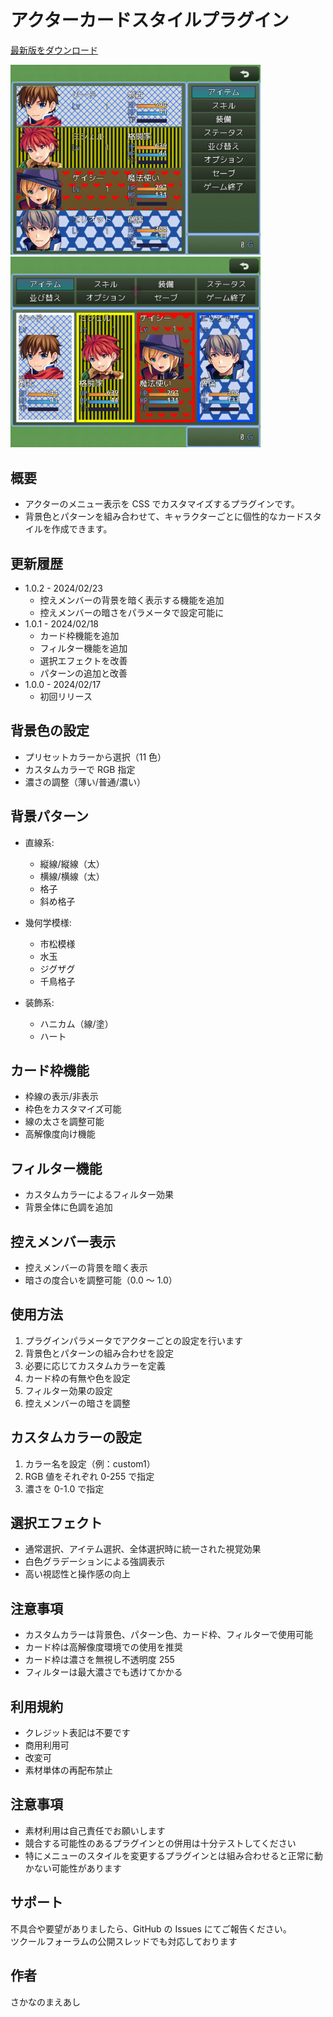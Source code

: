 # アクターカードスタイルプラグイン

[最新版をダウンロード](https://raw.githubusercontent.com/fishs075/MZ/refs/heads/main/SKM_ActorCardStyle.js)

<!-- ここに画像を入れる予定 -->

<img src="../images/SKM_ActorCardStyle1.png" width="400"><img src="../images/SKM_ActorCardStyle2.png" width="400">



## 概要

-   アクターのメニュー表示を CSS でカスタマイズするプラグインです。
-   背景色とパターンを組み合わせて、キャラクターごとに個性的なカードスタイルを作成できます。

## 更新履歴

-   1.0.2 - 2024/02/23
    -   控えメンバーの背景を暗く表示する機能を追加
    -   控えメンバーの暗さをパラメータで設定可能に
-   1.0.1 - 2024/02/18
    -   カード枠機能を追加
    -   フィルター機能を追加
    -   選択エフェクトを改善
    -   パターンの追加と改善
-   1.0.0 - 2024/02/17
    -   初回リリース

## 背景色の設定

-   プリセットカラーから選択（11 色）
-   カスタムカラーで RGB 指定
-   濃さの調整（薄い/普通/濃い）

## 背景パターン

-   直線系:

    -   縦線/縦線（太）
    -   横線/横線（太）
    -   格子
    -   斜め格子

-   幾何学模様:

    -   市松模様
    -   水玉
    -   ジグザグ
    -   千鳥格子

-   装飾系:
    -   ハニカム（線/塗）
    -   ハート

## カード枠機能

-   枠線の表示/非表示
-   枠色をカスタマイズ可能
-   線の太さを調整可能
-   高解像度向け機能

## フィルター機能

-   カスタムカラーによるフィルター効果
-   背景全体に色調を追加

## 控えメンバー表示

-   控えメンバーの背景を暗く表示
-   暗さの度合いを調整可能（0.0 ～ 1.0）

## 使用方法

1. プラグインパラメータでアクターごとの設定を行います
2. 背景色とパターンの組み合わせを設定
3. 必要に応じてカスタムカラーを定義
4. カード枠の有無や色を設定
5. フィルター効果の設定
6. 控えメンバーの暗さを調整

## カスタムカラーの設定

1. カラー名を設定（例：custom1）
2. RGB 値をそれぞれ 0-255 で指定
3. 濃さを 0-1.0 で指定

## 選択エフェクト

-   通常選択、アイテム選択、全体選択時に統一された視覚効果
-   白色グラデーションによる強調表示
-   高い視認性と操作感の向上

## 注意事項

-   カスタムカラーは背景色、パターン色、カード枠、フィルターで使用可能
-   カード枠は高解像度環境での使用を推奨
-   カード枠は濃さを無視し不透明度 255
-   フィルターは最大濃さでも透けてかかる

## 利用規約

-   クレジット表記は不要です
-   商用利用可
-   改変可
-   素材単体の再配布禁止

## 注意事項

-   素材利用は自己責任でお願いします
-   競合する可能性のあるプラグインとの併用は十分テストしてください
-   特にメニューのスタイルを変更するプラグインとは組み合わせると正常に動かない可能性があります

## サポート

不具合や要望がありましたら、GitHub の Issues にてご報告ください。<br>
ツクールフォーラムの公開スレッドでも対応しております

## 作者

さかなのまえあし
